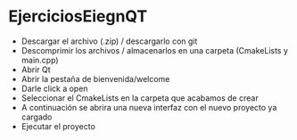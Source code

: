 # EjerciciosEiegnQT

* Descargar el archivo (.zip) / descargarlo con git
* Descomprimir los archivos / almacenarlos en una carpeta (CmakeLists y main.cpp)
* Abrir Qt
* Abrir la pestaña de bienvenida/welcome
* Darle click a open 
* Seleccionar el CmakeLists en la carpeta que acabamos de crear
* A continuación se abrira una nueva interfaz con el nuevo proyecto ya cargado
* Ejecutar el proyecto
